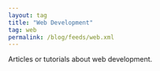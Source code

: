 ```yaml
---
layout: tag
title: "Web Development"
tag: web
permalink: /blog/feeds/web.xml
---
```


Articles or tutorials about web development.

